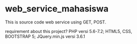 # web_service_mahasiswa

This is source code web service using GET, POST.

requirement about this project?
PHP versi 5.6-7.2;
HTML5, CSS, BOOTSTRAP 5;
JQuery.min.js versi 3.6.1
